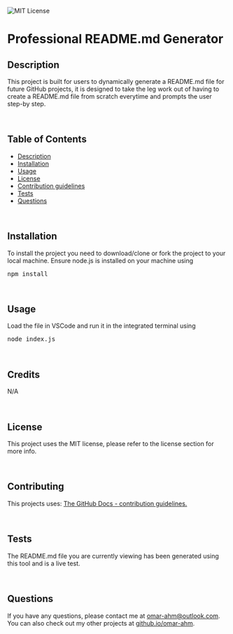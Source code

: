 
 
  ![MIT License](https://img.shields.io/badge/license-MIT-blue.svg) 

  # Professional README.md Generator

  ## Description
  
  This project is built for users to dynamically generate a README.md file for future GitHub projects, it is designed to take the leg work out of having to create a README.md file from scratch everytime and prompts the user step-by step.

  <br/>
  
  ## Table of Contents
  
  - [Description](#description)
  - [Installation](#installation)
  - [Usage](#usage)
  - [License](#licence)
  - [Contribution guidelines](#contributing)
  - [Tests](#tests)
  - [Questions](#questions)

  <br/>

  ## Installation
  
  To install the project you need to download/clone or fork the project to your local machine. Ensure node.js is installed on your machine using <pre>npm install</pre>

  <br/>

  ## Usage
  
  Load the file in VSCode and run it in the integrated terminal using <pre>node index.js</pre>

  <br/>

  ## Credits

  N/A

  <br/>

  ## License
  
  This project uses the MIT license, please refer to the license section for more info.

  <br/>

  ## Contributing
  
  This projects uses:  [The GitHub Docs - contribution guidelines.](https://github.com/github/docs/blob/main/CONTRIBUTING.md)

  <br/>

  ## Tests
  
  The README.md file you are currently viewing has been generated using this tool and is a live test.

  <br/>

  ## Questions

  If you have any questions, please contact me at omar-ahm@outlook.com. You can also check out my 
  other projects at [github.io/omar-ahm](https://github.io/omar-ahm).

